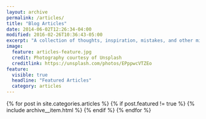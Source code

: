 ```yaml
---
layout: archive
permalink: /articles/
title: "Blog Articles"
date: 2014-06-02T12:26:34-04:00
modified: 2016-02-26T10:36:43-05:00
excerpt: "A collection of thoughts, inspiration, mistakes, and other minutia I've written."
image:
  feature: articles-feature.jpg
  credit: Photography courtesy of Unsplash
  creditlink: https://unsplash.com/photos/EPppwcVTZEo
feature:
  visible: true
  headline: "Featured Articles"
  category: articles
---
```


{% for post in site.categories.articles %}
  {% if post.featured != true %}
  {% include archive__item.html %}
  {% endif %}
{% endfor %}
